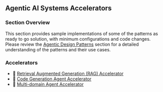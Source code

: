 ## Agentic AI Systems Accelerators

### Section Overview

This section provides sample implementations of some of the patterns as ready to go solution, with minimum configurations and code changes. Please review the [Agentic Design Patterns](../2_design_patterns/README.md) section for a detailed understanding of the patterns and their use cases.

### Accelerators

- :rocket: [Retrieval Augmented Generation (RAG) Accelerator](01-rag-agent/README.md)
- :rocket: [Code Generation Agent Accelerator](02-code-generation-agent/README.md)
- :rocket: [Multi-domain Agent Accelerator](03-multi-domain-agents/automating_analytics/README.md)